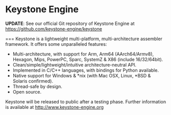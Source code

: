 Keystone Engine
==============

**UPDATE**: See our official Git repository of Keystone Engine at https://github.com/keystone-engine/keystone

===
Keystone is a lightweight multi-platform, multi-architecture assembler framework.
It offers some unparalleled features:

- Multi-architecture, with support for Arm, Arm64 (AArch64/Armv8), Hexagon, Mips, PowerPC, Sparc, SystemZ & X86 (include 16/32/64bit).
- Clean/simple/lightweight/intuitive architecture-neutral API.
- Implemented in C/C++ languages, with bindings for Python available.
- Native support for Windows & \*nix (with Mac OSX, Linux, *BSD & Solaris confirmed).
- Thread-safe by design.
- Open source.

Keystone will be released to public after a testing phase. Further information is available at http://www.keystone-engine.org

